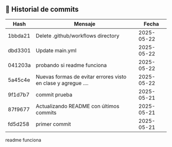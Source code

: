## 📜 Historial de commits

| Hash    | Mensaje                                                        | Fecha      |
|---------|----------------------------------------------------------------|------------|
| 1bbda21 | Delete .github/workflows directory                             | 2025-05-22 |
| dbd3301 | Update main.yml                                                | 2025-05-22 |
| 041203a | probando si readme funciona                                    | 2025-05-22 |
| 5a45c4e | Nuevas formas de evitar errores visto en clase y agregue ....  | 2025-05-22 |
| 9f1d7b7 | commit prueba                                                  | 2025-05-21 |
| 87f9677 | Actualizando README con últimos commits                        | 2025-05-21 |
| fd5d258 | primer commit                                                  | 2025-05-21 |
 readme funciona